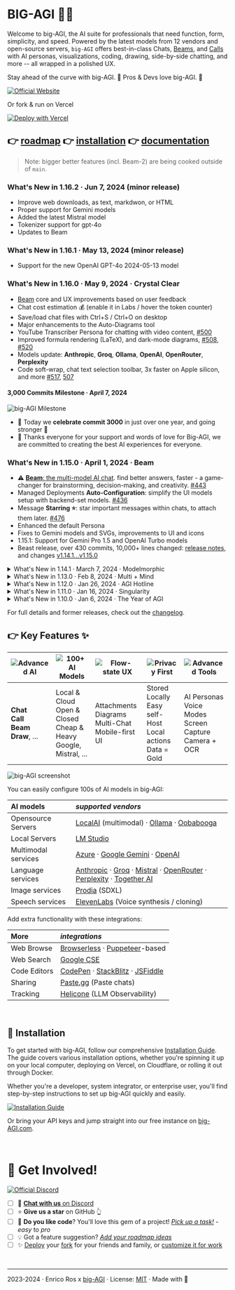 # BIG-AGI 🧠✨ 

Welcome to big-AGI, the AI suite for professionals that need function, form,
simplicity, and speed. Powered by the latest models from 12 vendors and
open-source servers, `big-AGI` offers best-in-class Chats,
[Beams](https://github.com/enricoros/big-AGI/issues/470),
and [Calls](https://github.com/enricoros/big-AGI/issues/354) with AI personas,
visualizations, coding, drawing, side-by-side chatting, and more -- all wrapped in a polished UX.

Stay ahead of the curve with big-AGI. 🚀 Pros & Devs love big-AGI. 🤖

[![Official Website](https://img.shields.io/badge/BIG--AGI.com-%23096bde?style=for-the-badge&logo=vercel&label=launch)](https://big-agi.com)

Or fork & run on Vercel

[![Deploy with Vercel](https://vercel.com/button)](https://vercel.com/new/clone?repository-url=https%3A%2F%2Fgithub.com%2Fenricoros%2Fbig-AGI&env=OPENAI_API_KEY&envDescription=Backend%20API%20keys%2C%20optional%20and%20may%20be%20overridden%20by%20the%20UI.&envLink=https%3A%2F%2Fgithub.com%2Fenricoros%2Fbig-AGI%2Fblob%2Fmain%2Fdocs%2Fenvironment-variables.md&project-name=big-AGI)

## 👉 [roadmap](https://github.com/users/enricoros/projects/4/views/2) 👉 [installation](docs/installation.md) 👉 [documentation](docs/README.md)

> Note: bigger better features (incl. Beam-2) are being cooked outside of `main`.

[//]: # (big-AGI is an open book; see the **[ready-to-ship and future ideas]&#40;https://github.com/users/enricoros/projects/4/views/2&#41;** in our open roadmap)

### What's New in 1.16.2 · Jun 7, 2024 (minor release)

- Improve web downloads, as text, markdwon, or HTML
- Proper support for Gemini models
- Added the latest Mistral model
- Tokenizer support for gpt-4o
- Updates to Beam

### What's New in 1.16.1 · May 13, 2024 (minor release)

- Support for the new OpenAI GPT-4o 2024-05-13 model

### What's New in 1.16.0 · May 9, 2024 · Crystal Clear

- [Beam](https://big-agi.com/blog/beam-multi-model-ai-reasoning) core and UX improvements based on user feedback
- Chat cost estimation 💰 (enable it in Labs / hover the token counter)
- Save/load chat files with Ctrl+S / Ctrl+O on desktop
- Major enhancements to the Auto-Diagrams tool
- YouTube Transcriber Persona for chatting with video content, [#500](https://github.com/enricoros/big-AGI/pull/500)
- Improved formula rendering (LaTeX), and dark-mode diagrams, [#508](https://github.com/enricoros/big-AGI/issues/508), [#520](https://github.com/enricoros/big-AGI/issues/520)
- Models update: **Anthropic**, **Groq**, **Ollama**, **OpenAI**, **OpenRouter**, **Perplexity**
- Code soft-wrap, chat text selection toolbar, 3x faster on Apple silicon, and more [#517](https://github.com/enricoros/big-AGI/issues/517), [507](https://github.com/enricoros/big-AGI/pull/507)

#### 3,000 Commits Milestone · April 7, 2024

![big-AGI Milestone](https://github.com/enricoros/big-AGI/assets/32999/47fddbb1-9bd6-4b58-ace4-781dfcb80923)

- 🥇 Today we <b>celebrate commit 3000</b> in just over one year, and going stronger 🚀
- 📢️ Thanks everyone for your support and words of love for Big-AGI, we are committed to creating the best AI experiences for everyone.

### What's New in 1.15.0 · April 1, 2024 · Beam

- ⚠️ [**Beam**: the multi-model AI chat](https://big-agi.com/blog/beam-multi-model-ai-reasoning). find better answers, faster - a game-changer for brainstorming, decision-making, and creativity. [#443](https://github.com/enricoros/big-AGI/issues/443)
- Managed Deployments **Auto-Configuration**: simplify the UI models setup with backend-set models. [#436](https://github.com/enricoros/big-AGI/issues/436)
- Message **Starring ⭐**: star important messages within chats, to attach them later. [#476](https://github.com/enricoros/big-AGI/issues/476)
- Enhanced the default Persona
- Fixes to Gemini models and SVGs, improvements to UI and icons
- 1.15.1: Support for Gemini Pro 1.5 and OpenAI Turbo models
- Beast release, over 430 commits, 10,000+ lines changed: [release notes](https://github.com/enricoros/big-AGI/releases/tag/v1.15.0), and changes [v1.14.1...v1.15.0](https://github.com/enricoros/big-AGI/compare/v1.14.1...v1.15.0)

<details>
<summary>What's New in 1.14.1 · March 7, 2024 · Modelmorphic</summary>

- **Anthropic** [Claude-3](https://www.anthropic.com/news/claude-3-family) model family support. [#443](https://github.com/enricoros/big-AGI/issues/443)
- New **[Perplexity](https://www.perplexity.ai/)** and **[Groq](https://groq.com/)** integration (thanks @Penagwin). [#407](https://github.com/enricoros/big-AGI/issues/407), [#427](https://github.com/enricoros/big-AGI/issues/427)
- **[LocalAI](https://localai.io/models/)** deep integration, including support for [model galleries](https://github.com/enricoros/big-AGI/issues/411)
- **Mistral** Large and Google **Gemini 1.5** support
- Performance optimizations: runs [much faster](https://twitter.com/enricoros/status/1756553038293303434?utm_source=localhost:3000&utm_medium=big-agi), saves lots of power, reduces memory usage
- Enhanced UX with auto-sizing charts, refined search and folder functionalities, perfected scaling
- And with more UI improvements, documentation, bug fixes (20 tickets), and developer enhancements

</details>

<details>
<summary>What's New in 1.13.0 · Feb 8, 2024 · Multi + Mind</summary>

https://github.com/enricoros/big-AGI/assets/32999/01732528-730e-41dc-adc7-511385686b13

- **Side-by-Side Split Windows**: multitask with parallel conversations. [#208](https://github.com/enricoros/big-AGI/issues/208)
- **Multi-Chat Mode**: message everyone, all at once. [#388](https://github.com/enricoros/big-AGI/issues/388)
- **Export tables as CSV**: big thanks to @aj47. [#392](https://github.com/enricoros/big-AGI/pull/392)
- Adjustable text size: customize density. [#399](https://github.com/enricoros/big-AGI/issues/399)
- Dev2 Persona Technology Preview
- Better looking chats with improved spacing, fonts, and menus
- More: new video player, [LM Studio tutorial](https://github.com/enricoros/big-AGI/blob/main/docs/config-local-lmstudio.md) (thanks @aj47), [MongoDB support](https://github.com/enricoros/big-AGI/blob/main/docs/deploy-database.md) (thanks @ranfysvalle02), and speedups

</details>

<details>
<summary>What's New in 1.12.0 · Jan 26, 2024 · AGI Hotline</summary>

https://github.com/enricoros/big-AGI/assets/32999/95ceb03c-945d-4fdd-9a9f-3317beb54f3f

- **Voice Calls**: real-time voice call your personas out of the blue or in relation to a chat [#354](https://github.com/enricoros/big-AGI/issues/354)
- Support **OpenAI 0125** Models. [#364](https://github.com/enricoros/big-AGI/issues/364)
- Rename or Auto-Rename chats.  [#222](https://github.com/enricoros/big-AGI/issues/222), [#360](https://github.com/enricoros/big-AGI/issues/360)
- More control over **Link Sharing** [#356](https://github.com/enricoros/big-AGI/issues/356)
- **Accessibility** to screen readers [#358](https://github.com/enricoros/big-AGI/issues/358)
- Export chats to Markdown [#337](https://github.com/enricoros/big-AGI/issues/337)
- Paste tables from Excel [#286](https://github.com/enricoros/big-AGI/issues/286)
- Ollama model updates and context window detection fixes [#309](https://github.com/enricoros/big-AGI/issues/309)

</details>

<details>
<summary>What's New in 1.11.0 · Jan 16, 2024 · Singularity</summary>

https://github.com/enricoros/big-AGI/assets/1590910/a6b8e172-0726-4b03-a5e5-10cfcb110c68

- **Find chats**: search in titles and content, with frequency ranking. [#329](https://github.com/enricoros/big-AGI/issues/329)
- **Commands**: command auto-completion (type '/'). [#327](https://github.com/enricoros/big-AGI/issues/327)
- **[Together AI](https://www.together.ai/products#inference)** inference platform support (good speed and newer models). [#346](https://github.com/enricoros/big-AGI/issues/346)
- Persona Creator history, deletion, custom creation, fix llm API timeouts
- Enable adding up to five custom OpenAI-compatible endpoints
- Developer enhancements: new 'Actiles' framework

</details>

<details>
<summary>What's New in 1.10.0 · Jan 6, 2024 · The Year of AGI</summary>

- **New UI**: for both desktop and mobile, sets the stage for future scale. [#201](https://github.com/enricoros/big-AGI/issues/201)
- **Conversation Folders**: enhanced conversation organization. [#321](https://github.com/enricoros/big-AGI/issues/321)
- **[LM Studio](https://lmstudio.ai/)** support and improved token management
- Resizable panes in split-screen conversations.
- Large performance optimizations
- Developer enhancements: new UI framework, updated documentation for proxy settings on browserless/docker

</details>

For full details and former releases, check out the [changelog](docs/changelog.md).

## 👉 Key Features ✨

| ![Advanced AI](https://img.shields.io/badge/Advanced%20AI-32383e?style=for-the-badge&logo=ai&logoColor=white) | ![100+ AI Models](https://img.shields.io/badge/100%2B%20AI%20Models-32383e?style=for-the-badge&logo=ai&logoColor=white) | ![Flow-state UX](https://img.shields.io/badge/Flow--state%20UX-32383e?style=for-the-badge&logo=flow&logoColor=white) | ![Privacy First](https://img.shields.io/badge/Privacy%20First-32383e?style=for-the-badge&logo=privacy&logoColor=white) | ![Advanced Tools](https://img.shields.io/badge/Fun%20To%20Use-f22a85?style=for-the-badge&logo=tools&logoColor=white) |  
|---------------------------------------------------------------------------------------------------------------|-------------------------------------------------------------------------------------------------------------------------|----------------------------------------------------------------------------------------------------------------------|------------------------------------------------------------------------------------------------------------------------|----------------------------------------------------------------------------------------------------------------------| 
| **Chat**<br/>**Call**<br/>**Beam**<br/>**Draw**, ...                                                          | Local & Cloud<br/>Open & Closed<br/>Cheap & Heavy<br/>Google, Mistral, ...                                              | Attachments<br/>Diagrams<br/>Multi-Chat<br/>Mobile-first UI                                                          | Stored Locally<br/>Easy self-Host<br/>Local actions<br/>Data = Gold                                                    | AI Personas<br/>Voice Modes<br/>Screen Capture<br/>Camera + OCR                                                      |

![big-AGI screenshot](docs/pixels/big-AGI-compo-20240201_small.png)

You can easily configure 100s of AI models in big-AGI:

| **AI models**       | _supported vendors_                                                                                                                                                                                                             |
|:--------------------|:--------------------------------------------------------------------------------------------------------------------------------------------------------------------------------------------------------------------------------|
| Opensource Servers  | [LocalAI](https://localai.com) (multimodal) · [Ollama](https://ollama.com/) · [Oobabooga](https://github.com/oobabooga/text-generation-webui)                                                                                   |
| Local Servers       | [LM Studio](https://lmstudio.ai/)                                                                                                                                                                                               |
| Multimodal services | [Azure](https://azure.microsoft.com/en-us/products/ai-services/openai-service) · [Google Gemini](https://ai.google.dev/) · [OpenAI](https://platform.openai.com/docs/overview)                                                  |
| Language services   | [Anthropic](https://anthropic.com) · [Groq](https://wow.groq.com/) · [Mistral](https://mistral.ai/) · [OpenRouter](https://openrouter.ai/) · [Perplexity](https://www.perplexity.ai/) · [Together AI](https://www.together.ai/) | 
| Image services      | [Prodia](https://prodia.com/) (SDXL)                                                                                                                                                                                            | 
| Speech services     | [ElevenLabs](https://elevenlabs.io) (Voice synthesis / cloning)                                                                                                                                                                 | 

Add extra functionality with these integrations:

| **More**     | _integrations_                                                                                                 |
|:-------------|:---------------------------------------------------------------------------------------------------------------| 
| Web Browse   | [Browserless](https://www.browserless.io/) · [Puppeteer](https://pptr.dev/)-based                              |
| Web Search   | [Google CSE](https://programmablesearchengine.google.com/)                                                     |
| Code Editors | [CodePen](https://codepen.io/pen/) · [StackBlitz](https://stackblitz.com/) · [JSFiddle](https://jsfiddle.net/) |
| Sharing      | [Paste.gg](https://paste.gg/) (Paste chats)                                                                    | 
| Tracking     | [Helicone](https://www.helicone.ai) (LLM Observability)                                                        | 

[//]: # (- [x] **Flow-state UX** for uncompromised productivity)

[//]: # (- [x] **AI Personas**: Tailor your AI interactions with customizable personas)

[//]: # (- [x] **Sleek UI/UX**: A smooth, intuitive, and mobile-responsive interface)

[//]: # (- [x] **Efficient Interaction**: Voice commands, OCR, and drag-and-drop file uploads)

[//]: # (- [x] **Privacy First**: Self-host and use your own API keys for full control)

[//]: # (- [x] **Advanced Tools**: Execute code, import PDFs, and summarize documents)

[//]: # (- [x] **Seamless Integrations**: Enhance functionality with various third-party services)

[//]: # (- [x] **Open Roadmap**: Contribute to the progress of big-AGI)

<br/>

## 🚀 Installation

To get started with big-AGI, follow our comprehensive [Installation Guide](docs/installation.md).
The guide covers various installation options, whether you're spinning it up on
your local computer, deploying on Vercel, on Cloudflare, or rolling it out
through Docker.

Whether you're a developer, system integrator, or enterprise user, you'll find step-by-step instructions
to set up big-AGI quickly and easily.

[![Installation Guide](https://img.shields.io/badge/Installation%20Guide-blue?style=for-the-badge&logo=read-the-docs&logoColor=white)](docs/installation.md)

Or bring your API keys and jump straight into our free instance on [big-AGI.com](https://big-agi.com).

<br/>

# 🌟 Get Involved!

[//]: # ([![Official Discord]&#40;https://img.shields.io/discord/1098796266906980422?label=discord&logo=discord&logoColor=%23fff&style=for-the-badge&#41;]&#40;https://discord.gg/MkH4qj2Jp9&#41;)
[![Official Discord](https://discordapp.com/api/guilds/1098796266906980422/widget.png?style=banner2)](https://discord.gg/MkH4qj2Jp9)

- [ ] 📢️ [**Chat with us** on Discord](https://discord.gg/MkH4qj2Jp9)
- [ ] ⭐ **Give us a star** on GitHub 👆
- [ ] 🚀 **Do you like code**? You'll love this gem of a project! [_Pick up a task!_](https://github.com/users/enricoros/projects/4/views/4) - _easy_ to _pro_
- [ ] 💡 Got a feature suggestion? [_Add your roadmap ideas_](https://github.com/enricoros/big-agi/issues/new?&template=roadmap-request.md)
- [ ] ✨ [Deploy](docs/installation.md) your [fork](docs/customizations.md) for your friends and family, or [customize it for work](docs/customizations.md)

<br/>

[//]: # ([![GitHub stars]&#40;https://img.shields.io/github/stars/enricoros/big-agi&#41;]&#40;https://github.com/enricoros/big-agi/stargazers&#41;)

[//]: # ([![GitHub forks]&#40;https://img.shields.io/github/forks/enricoros/big-agi&#41;]&#40;https://github.com/enricoros/big-agi/network&#41;)

[//]: # ([![GitHub pull requests]&#40;https://img.shields.io/github/issues-pr/enricoros/big-agi&#41;]&#40;https://github.com/enricoros/big-agi/pulls&#41;)

[//]: # ([![License]&#40;https://img.shields.io/github/license/enricoros/big-agi&#41;]&#40;https://github.com/enricoros/big-agi/LICENSE&#41;)

---

2023-2024 · Enrico Ros x [big-AGI](https://big-agi.com) · License: [MIT](LICENSE) · Made with 💙
